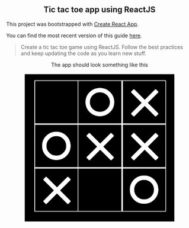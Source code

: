 ## <center>Tic tac toe app using ReactJS <center/>

This project was bootstrapped with [Create React App](https://github.com/facebookincubator/create-react-app).

You can find the most recent version of this guide [here](https://github.com/facebookincubator/create-react-app/blob/master/packages/react-scripts/template/README.md).


>Create a tic tac toe game using ReactJS. Follow the best practices and keep updating the code as you learn new stuff.

<center>The app should look something like this</center>

<br>
<div style="text-align:center">
  <img src="demo.png" style="width: 80%;display:inline-block;" hspace="20">
</div>
<br>
